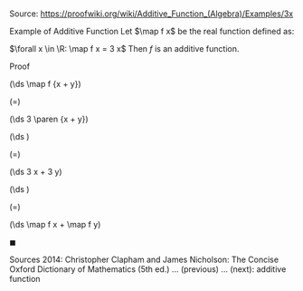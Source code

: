 # 

Source: https://proofwiki.org/wiki/Additive_Function_(Algebra)/Examples/3x

Example of Additive Function
Let $\map f x$ be the real function defined as:

$\forall x \in \R: \map f x = 3 x$
Then $f$ is an additive function.


Proof













\(\ds \map f {x + y}\)

\(=\)







\(\ds 3 \paren {x + y}\)




















\(\ds \)

\(=\)







\(\ds 3 x + 3 y\)




















\(\ds \)

\(=\)







\(\ds \map f x + \map f y\)









$\blacksquare$


Sources
2014: Christopher Clapham and James Nicholson: The Concise Oxford Dictionary of Mathematics (5th ed.) ... (previous) ... (next): additive function




